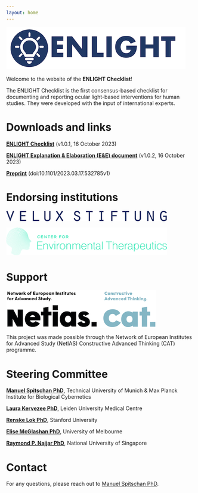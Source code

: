 ```yaml
---
layout: home
---
```


![ENLIGHT Logo](logo.png)

Welcome to the website of the **ENLIGHT Checklist**!

The ENLIGHT Checklist is the first consensus-based checklist for documenting and reporting ocular light-based interventions for human studies. They were developed with the input of international experts.


Downloads and links
===================

**[ENLIGHT Checklist](https://github.com/ENLIGHT-Project/ENLIGHT-Checklist/blob/06ee653046cffe833753028c2b4bc71cdb6a711b/1.0.2/ENLIGHT_Checklist_Release_1.0.2_20231016.pdf)** (v1.0.1, 16 October 2023)

**[ENLIGHT Explanation & Elaboration (E&E) document](https://github.com/ENLIGHT-Project/ENLIGHT-Checklist/blob/06ee653046cffe833753028c2b4bc71cdb6a711b/1.0.2/ENLIGHT_E%26E_Release_1.0.2_20231016.pdf)** (v1.0.2, 16 October 2023)

**[Preprint](https://www.biorxiv.org/content/10.1101/2023.03.17.532785v1)** (doi:10.1101/2023.03.17.532785v1)


Endorsing institutions
======================

[![VELUX Stiftung](logo_velux.png)](https://veluxstiftung.ch/)

[![CET Logo](logo_cet.png)](https://cet.org/)


Support
==================

[![NETIAS CAT](logo_netias.png)](http://netias.science/project_constructive-advanced-thinking)

This project was made possible through the Network of European Institutes for Advanced Study (NetIAS) Constructive Advanced Thinking (CAT) programme.


Steering Committee
==================

**[Manuel Spitschan PhD](https://www.professoren.tum.de/en/spitschan-manuel)**, Technical University of Munich & Max Planck Institute for Biological Cybernetics

**[Laura Kervezee PhD](https://ccb.lumc.nl/research/circadian-clocks-99/laura-kervezee-374)**, Leiden University Medical Centre

**[Renske Lok PhD](https://profiles.stanford.edu/renske-lok)**, Stanford University

**[Elise McGlashan PhD](https://findanexpert.unimelb.edu.au/profile/1030083-elise-mcglashan)**, University of Melbourne

**[Raymond P. Najjar PhD](https://discovery.nus.edu.sg/9565-raymond-najjar)**, National University of Singapore

Contact
=======

For any questions, please reach out to [Manuel Spitschan PhD](mailto:manuel.spitschan@tum.de).

